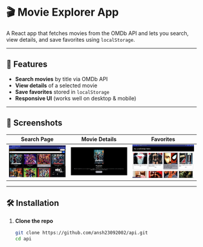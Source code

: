 # 🎬 Movie Explorer App

A React app that fetches movies from the OMDb API and lets you search, view details, and save favorites using `localStorage`.

---

## 🚀 Features

- **Search movies** by title via OMDb API  
- **View details** of a selected movie  
- **Save favorites** stored in `localStorage`  
- **Responsive UI** (works well on desktop & mobile)

---

## 📸 Screenshots

| Search Page | Movie Details | Favorites |
|-------------|----------------|------------|
| ![Search](/src/Screenshots/search.PNG) | ![Details](/src/Screenshots/details.PNG) | ![Favorites](/src/Screenshots/favorites.PNG) |


---

## 🛠️ Installation

1. **Clone the repo**  
   ```bash
   git clone https://github.com/ansh23092002/api.git
   cd api
